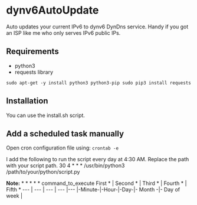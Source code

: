 # dynv6AutoUpdate
Auto updates your current IPv6 to dynv6 DynDns service. Handy if you got an ISP like me who only serves IPv6 public IPs.

## Requirements
- python3
- requests library

``
sudo apt-get -y install python3 python3-pip
sudo pip3 install requests
``

## Installation
You can use the install.sh script.


## Add a scheduled task manually
Open cron configuration file using:
`crontab -e`

I add the following to run the script every day at 4:30 AM.
Replace the path with your script path.
30 4 * * * /usr/bin/python3 /path/to/your/python/script.py

**Note:**
\* \* \* \* \* command_to_execute
First * | Second * | Third * | Fourth * | Fifth *
--- | --- | --- | --- |--- 
|-Minute-|-Hour-|-Day-|- Month -|- Day of week |


